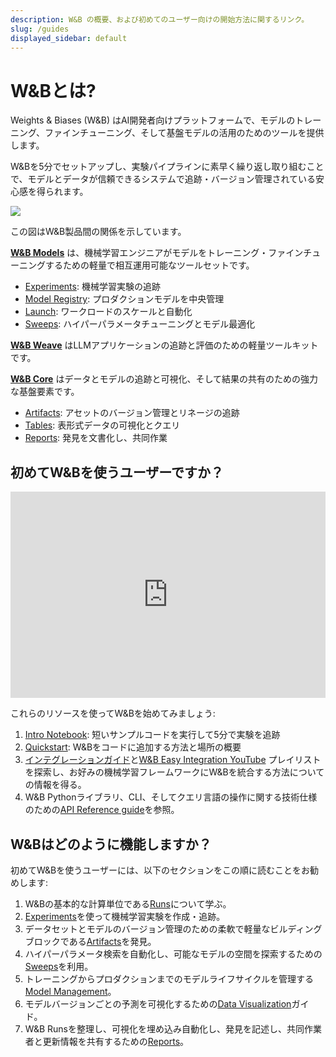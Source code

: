 ```yaml
---
description: W&B の概要、および初めてのユーザー向けの開始方法に関するリンク。
slug: /guides
displayed_sidebar: default
---
```



# W&Bとは?

Weights & Biases (W&B) はAI開発者向けプラットフォームで、モデルのトレーニング、ファインチューニング、そして基盤モデルの活用のためのツールを提供します。

W&Bを5分でセットアップし、実験パイプラインに素早く繰り返し取り組むことで、モデルとデータが信頼できるシステムで追跡・バージョン管理されている安心感を得られます。

![](@site/static/images/general/architecture.png)

この図はW&B製品間の関係を示しています。

**[W&B Models](/guides/models.md)** は、機械学習エンジニアがモデルをトレーニング・ファインチューニングするための軽量で相互運用可能なツールセットです。
- [Experiments](/guides/track/intro.md): 機械学習実験の追跡
- [Model Registry](/guides/model_registry/intro.md): プロダクションモデルを中央管理
- [Launch](/guides/launch/intro.md): ワークロードのスケールと自動化
- [Sweeps](/guides/sweeps/intro.md): ハイパーパラメータチューニングとモデル最適化

**[W&B Weave](https://wandb.github.io/weave/)** はLLMアプリケーションの追跡と評価のための軽量ツールキットです。

**[W&B Core](/guides/platform.md)** はデータとモデルの追跡と可視化、そして結果の共有のための強力な基盤要素です。
- [Artifacts](/guides/artifacts/intro.md): アセットのバージョン管理とリネージの追跡
- [Tables](/guides/tables/intro.md): 表形式データの可視化とクエリ
- [Reports](/guides/reports/intro.md): 発見を文書化し、共同作業

## 初めてW&Bを使うユーザーですか？

<iframe width="100%" height="330" src="https://www.youtube.com/embed/tHAFujRhZLA" title="Weights &amp; Biases End-to-End Demo" frameborder="0" allow="accelerometer; autoplay; clipboard-write; encrypted-media; gyroscope; picture-in-picture; web-share" allowfullscreen></iframe>

これらのリソースを使ってW&Bを始めてみましょう:

1. [Intro Notebook](http://wandb.me/intro): 短いサンプルコードを実行して5分で実験を追跡
2. [Quickstart](../quickstart.md): W&Bをコードに追加する方法と場所の概要
3. [インテグレーションガイド](./integrations/intro.md)と[W&B Easy Integration YouTube](https://www.youtube.com/playlist?list=PLD80i8An1OEGDADxOBaH71ZwieZ9nmPGC) プレイリストを探索し、お好みの機械学習フレームワークにW&Bを統合する方法についての情報を得る。
4. W&B Pythonライブラリ、CLI、そしてクエリ言語の操作に関する技術仕様のための[API Reference guide](../ref/README.md)を参照。

## W&Bはどのように機能しますか？

初めてW&Bを使うユーザーには、以下のセクションをこの順に読むことをお勧めします:

1. W&Bの基本的な計算単位である[Runs](./runs/intro.md)について学ぶ。
2. [Experiments](./track/intro.md)を使って機械学習実験を作成・追跡。
3. データセットとモデルのバージョン管理のための柔軟で軽量なビルディングブロックである[Artifacts](./artifacts/intro.md)を発見。
4. ハイパーパラメータ検索を自動化し、可能なモデルの空間を探索するための[Sweeps](./sweeps/intro.md)を利用。
5. トレーニングからプロダクションまでのモデルライフサイクルを管理する[Model Management](./model_registry/intro.md)。
6. モデルバージョンごとの予測を可視化するための[Data Visualization](./tables/intro.md)ガイド。
7. W&B Runsを整理し、可視化を埋め込み自動化し、発見を記述し、共同作業者と更新情報を共有するための[Reports](./reports/intro.md)。